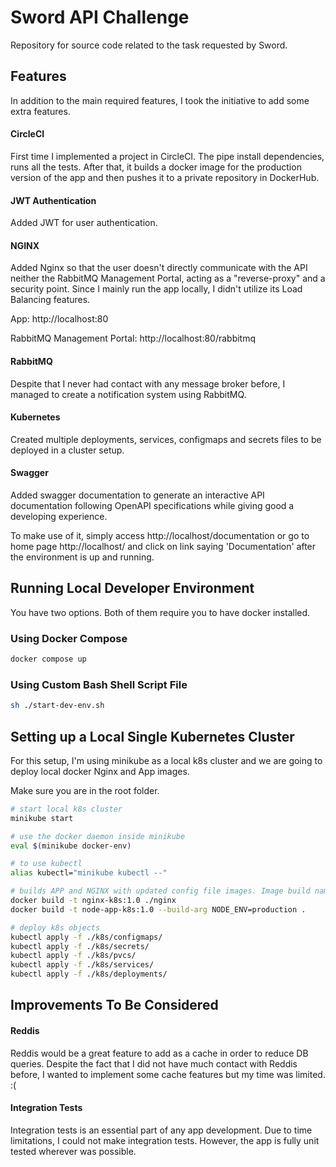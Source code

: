 # Sword API Challenge

Repository for source code related to the task requested by Sword.

## Features

In addition to the main required features, I took the initiative to add some extra features.

#### CircleCI

First time I implemented a project in CircleCI. The pipe install dependencies, runs all the tests. After that, it builds a docker image for the production version of the app and then pushes it to a private repository in DockerHub.

#### JWT Authentication

Added JWT for user authentication.

#### NGINX

Added Nginx so that the user doesn't directly communicate with the API neither the RabbitMQ Management Portal, acting as a "reverse-proxy" and a security point. Since I mainly run the app locally, I didn't utilize its Load Balancing features.

App: http://localhost:80

RabbitMQ Management Portal: http://localhost:80/rabbitmq

#### RabbitMQ

Despite that I never had contact with any message broker before, I managed to create a notification system using RabbitMQ.

#### Kubernetes

Created multiple deployments, services, configmaps and secrets files to be deployed in a cluster setup.

#### Swagger

Added swagger documentation to generate an interactive API documentation following OpenAPI specifications while giving good a developing experience.

To make use of it, simply access http://localhost/documentation or go to home page http://localhost/ and click on link saying 'Documentation' after the environment is up and running.

## Running Local Developer Environment

You have two options. Both of them require you to have docker installed.

### Using Docker Compose

```bash
docker compose up
```

### Using Custom Bash Shell Script File

```bash
sh ./start-dev-env.sh
```

## Setting up a Local Single Kubernetes Cluster

For this setup, I'm using minikube as a local k8s cluster and we are going to deploy local docker Nginx and App images.

Make sure you are in the root folder.

```bash
# start local k8s cluster
minikube start

# use the docker daemon inside minikube
eval $(minikube docker-env)

# to use kubectl
alias kubectl="minikube kubectl --"

# builds APP and NGINX with updated config file images. Image build names should match deployments images names.
docker build -t nginx-k8s:1.0 ./nginx
docker build -t node-app-k8s:1.0 --build-arg NODE_ENV=production .

# deploy k8s objects
kubectl apply -f ./k8s/configmaps/
kubectl apply -f ./k8s/secrets/
kubectl apply -f ./k8s/pvcs/
kubectl apply -f ./k8s/services/
kubectl apply -f ./k8s/deployments/
```

## Improvements To Be Considered

#### Reddis

Reddis would be a great feature to add as a cache in order to reduce DB queries. Despite the fact that I did not have much contact with Reddis before, I wanted to implement some cache features but my time was limited. :(

#### Integration Tests

Integration tests is an essential part of any app development. Due to time limitations, I could not make integration tests. However, the app is fully unit tested wherever was possible.
